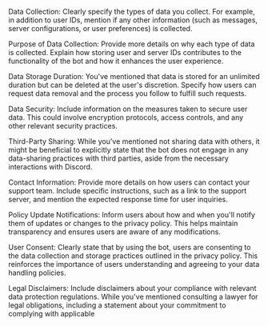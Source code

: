 Data Collection: Clearly specify the types of data you collect. For example, in addition to user IDs, mention if any other information (such as messages, server configurations, or user preferences) is collected.

Purpose of Data Collection: Provide more details on why each type of data is collected. Explain how storing user and server IDs contributes to the functionality of the bot and how it enhances the user experience.

Data Storage Duration: You've mentioned that data is stored for an unlimited duration but can be deleted at the user's discretion. Specify how users can request data removal and the process you follow to fulfill such requests.

Data Security: Include information on the measures taken to secure user data. This could involve encryption protocols, access controls, and any other relevant security practices.

Third-Party Sharing: While you've mentioned not sharing data with others, it might be beneficial to explicitly state that the bot does not engage in any data-sharing practices with third parties, aside from the necessary interactions with Discord.

Contact Information: Provide more details on how users can contact your support team. Include specific instructions, such as a link to the support server, and mention the expected response time for user inquiries.

Policy Update Notifications: Inform users about how and when you'll notify them of updates or changes to the privacy policy. This helps maintain transparency and ensures users are aware of any modifications.

User Consent: Clearly state that by using the bot, users are consenting to the data collection and storage practices outlined in the privacy policy. This reinforces the importance of users understanding and agreeing to your data handling policies.

Legal Disclaimers: Include disclaimers about your compliance with relevant data protection regulations. While you've mentioned consulting a lawyer for legal obligations, including a statement about your commitment to complying with applicable
